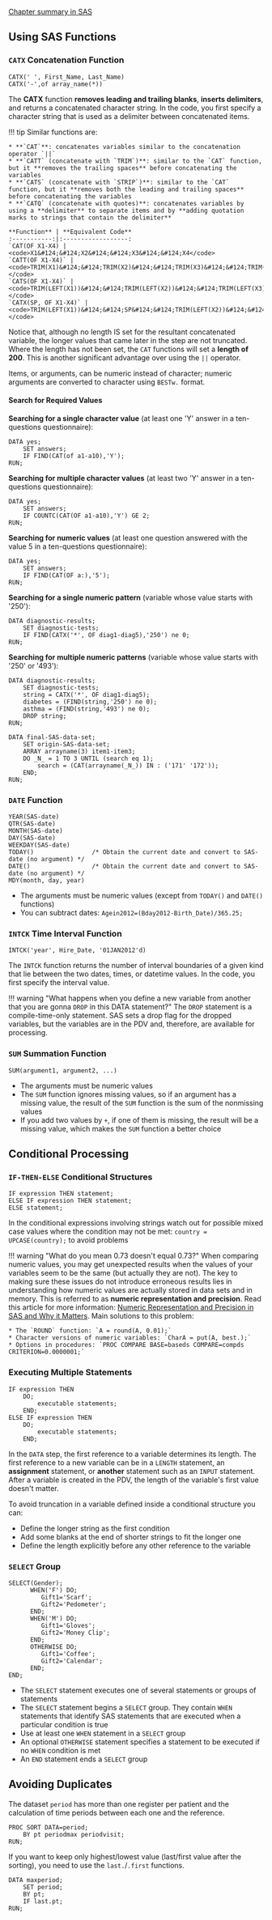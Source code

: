 [Chapter summary in SAS](https://support.sas.com/edu/OLTRN/ECPRG193/m421/m421_5_a_sum.htm)

## Using SAS Functions

### `CATX` Concatenation Function

```
CATX(' ', First_Name, Last_Name)
CATX('-',of array_name(*))
```

The **CATX** function **removes leading and trailing blanks**, **inserts delimiters**, and returns a concatenated character string. In the code, you first specify a character string that is used as a delimiter between concatenated items.

!!! tip
    Similar functions are:
    
    * **`CAT`**: concatenates variables similar to the concatenation operator `||` 
    * **`CATT` (concatenate with `TRIM`)**: similar to the `CAT` function, but it **removes the trailing spaces** before concatenating the variables
    * **`CATS` (concatenate with `STRIP`)**: similar to the `CAT` function, but it **removes both the leading and trailing spaces** before concatenating the variables
    * **`CATQ` (concatenate with quotes)**: concatenates variables by using a **delimiter** to separate items and by **adding quotation marks to strings that contain the delimiter**
    
    **Function** | **Equivalent Code**
    :-----------:|:------------------:
    `CAT(OF X1-X4) | <code>X1&#124;&#124;X2&#124;&#124;X3&#124;&#124;X4</code>
    `CATT(OF X1-X4)` | <code>TRIM(X1)&#124;&#124;TRIM(X2)&#124;&#124;TRIM(X3)&#124;&#124;TRIM(X4)</code>
    `CATS(OF X1-X4)` | <code>TRIM(LEFT(X1))&#124;&#124;TRIM(LEFT(X2))&#124;&#124;TRIM(LEFT(X3))&#124;&#124;TRIM(LEFT(X4))</code>
    `CATX(SP, OF X1-X4)` | <code>TRIM(LEFT(X1))&#124;&#124;SP&#124;&#124;TRIM(LEFT(X2))&#124;&#124;SP&#124;&#124;TRIM(LEFT(X3))&#124;&#124;SP&#124;&#124;TRIM(LEFT(X4))</code>
    
Notice that, although no length IS set for the resultant concatenated variable, the longer values that came later in the step are not truncated. Where the length has not been set, the `CAT` functions will set a **length of 200**. This is another significant advantage over using the `||` operator.

Items, or arguments, can be numeric instead of character; numeric arguments are converted to character using `BESTw.` format.

#### Search for Required Values

**Searching for a single character value** (at least one 'Y' answer in a ten-questions questionnaire):
```
DATA yes;
	SET answers;
	IF FIND(CAT(of a1-a10),'Y');
RUN;
```

**Searching for multiple character values** (at least two 'Y' answer in a ten-questions questionnaire):
```
DATA yes;
	SET answers;
	IF COUNTC(CAT(OF a1-a10),'Y') GE 2;
RUN;
```

**Searching for numeric values** (at least one question answered with the value 5 in a ten-questions questionnaire):
```
DATA yes;
	SET answers;
	IF FIND(CAT(OF a:),'5');
RUN;
```

**Searching for a single numeric pattern** (variable whose value starts with '250'):
```
DATA diagnostic-results;
	SET diagnostic-tests;
	IF FIND(CATX('*', OF diag1-diag5),'250') ne 0;
RUN;
```

**Searching for multiple numeric patterns** (variable whose value starts with '250' or '493'):
```
DATA diagnostic-results;
	SET diagnostic-tests;
	string = CATX('*', OF diag1-diag5);
	diabetes = (FIND(string,'250') ne 0);
	asthma = (FIND(string,'493') ne 0);
	DROP string;
RUN;
```


```
DATA final-SAS-data-set;
	SET origin-SAS-data-set;
	ARRAY arrayname(3) item1-item3;
	DO _N_ = 1 TO 3 UNTIL (search eq 1);
		search = (CAT(arrayname(_N_)) IN : ('171' '172'));
	END;
RUN;
```

### `DATE` Function

```
YEAR(SAS-date)     
QTR(SAS-date)
MONTH(SAS-date)
DAY(SAS-date)
WEEKDAY(SAS-date)
TODAY()                /* Obtain the current date and convert to SAS-date (no argument) */
DATE()                 /* Obtain the current date and convert to SAS-date (no argument) */
MDY(month, day, year)
```

- The arguments must be numeric values (except from `TODAY()` and `DATE()` functions)
- You can subtract dates: `Agein2012=(Bday2012-Birth_Date)/365.25;`

### `INTCK` Time Interval Function

```
INTCK('year', Hire_Date, '01JAN2012'd)
```

The `INTCK` function returns the number of interval boundaries of a given kind that lie between the two dates, times, or datetime values. In the code, you first specify the interval value.


!!! warning "What happens when you define a new variable from another that you are gonna `DROP` in this DATA statement?"
    The `DROP` statement is a compile-time-only statement. SAS sets a drop flag for the dropped variables, but the variables are in the PDV and, therefore, are available for processing.
    
### `SUM` Summation Function

```
SUM(argument1, argument2, ...)
```

- The arguments must be numeric values
- The `SUM` function ignores missing values, so if an argument has a missing value, the result of the `SUM` function is the sum of the nonmissing values
- If you add two values by `+`, if one of them is missing, the result will be a missing value, which makes the `SUM` function a better choice

## Conditional Processing

### `IF-THEN-ELSE` Conditional Structures

```
IF expression THEN statement;
ELSE IF expression THEN statement;
ELSE statement;
```

In the conditional expressions involving strings watch out for possible mixed case values where the condition may not be met:  `country = UPCASE(country);` to avoid problems

!!! warning "What do you mean 0.73 doesn't equal 0.73?"
    When comparing numeric values, you may get unexpected results when the values of your variables seem to be the same (but actually they are not). The key to making sure these issues do not introduce erroneous results lies in understanding how numeric values are actually stored in data sets and in memory. This is referred to as **numeric representation and precision**. Read this article for more information: [Numeric Representation and Precision in SAS and Why it Matters](https://www.pharmasug.org/proceedings/2014/CC/PharmaSUG-2014-CC50.pdf).
    Main solutions to this problem:
    
    * The `ROUND` function: `A = round(A, 0.01);`
    * Character versions of numeric variables: `CharA = put(A, best.);`
    * Options in procedures: `PROC COMPARE BASE=baseds COMPARE=compds CRITERION=0.0000001;`

### Executing Multiple Statements

```
IF expression THEN
    DO;
        executable statements;
    END;
ELSE IF expression THEN
    DO;
        executable statements;
    END;
```
    
In the `DATA` step, the first reference to a variable determines its length. The first reference to a new variable can be in a `LENGTH` statement, an **assignment** statement, or **another** statement such as an `INPUT` statement. After a variable is created in the PDV, the length of the variable's first value doesn't matter. 

To avoid truncation in a variable defined inside a conditional structure you can:

- Define the longer string as the first condition
- Add some blanks at the end of shorter strings to fit the longer one
- Define the length explicitly before any other reference to the variable

### `SELECT` Group

```
SELECT(Gender);
      WHEN('F') DO;
         Gift1='Scarf';
         Gift2='Pedometer';
      END;
      WHEN('M') DO;
         Gift1='Gloves';
         Gift2='Money Clip';
      END;
      OTHERWISE DO;
         Gift1='Coffee';
         Gift2='Calendar';
      END;
END;
```

- The `SELECT` statement executes one of several statements or groups of statements
- The `SELECT` statement begins a `SELECT` group. They contain `WHEN` statements that identify SAS statements that are executed when a particular condition is true
- Use at least one `WHEN` statement in a `SELECT` group
- An optional `OTHERWISE` statement specifies a statement to be executed if no `WHEN` condition is met
- An `END` statement ends a `SELECT` group

## Avoiding Duplicates

The dataset `period` has more than one register per patient and the calculation of time periods between each one and the reference.
```
PROC SORT DATA=period;
	BY pt periodmax periodvisit;
RUN;
```

If you want to keep only highest/lowest value (last/first value after the sorting), you need to use the `last.`/`.first` functions.
```
DATA maxperiod;
	SET period;
	BY pt;
	IF last.pt;
RUN;
```
